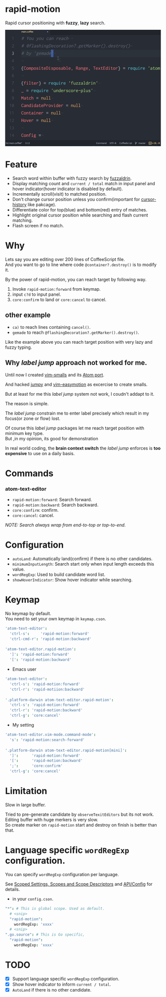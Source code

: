 # rapid-motion

Rapid cursor positioning with **fuzzy**, **lazy** search.

![gif](https://raw.githubusercontent.com/t9md/t9md/c944fc38bbc8e5f5a16b03616e127efc66911a1c/img/atom-rapid-motion.gif)

# Feature

* Search word within buffer with fuzzy search by [fuzzaldrin](https://github.com/atom/fuzzaldrin).
* Display matching count and `current / total` match in input panel and hover indicator(hover indicator is disabled by default).
* Incrementally scroll(visit) to matched position.
* Don't change cursor position unless you confirm(important for [cursor-history](https://atom.io/packages/cursor-history) like pakcage).
* Differentiate color for top(blue) and bottom(red) entry of matches.
* Highlight original cursor position while searching and flash current matching.
* Flash screen if no match.

# Why

Lets say you are editing over 200 lines of CoffeeScript file.  
And you want to go to line where code `@container?.destroy()` is to modify it.  

By the power of rapid-motion, you can reach target by following way.

1. Invoke `rapid-motion:forward` from keymap.
2. input `c?d` to input panel.
3. `core:confirm` to land or `core:cancel` to cancel.

## other example
* `ca)` to reach lines containing `cancel()`.
* `gemade` to reach `@flashingDecoration?.getMarker().destroy()`.

Like the example above you can reach target position with very lazy and fuzzy typing.

## Why *label jump* approach not worked for me.
Until now I created [vim-smalls](https://github.com/t9md/vim-smalls/blob/master/README-JP.md) and its [Atom port](https://github.com/t9md/atom-smalls).  

And hacked [jumpy](https://github.com/t9md/jumpy) and [vim-easymotion](https://github.com/t9md/vim-easymotion) as excercise to create  smalls.  

But at least for me this *label jump* system not work, I coudn't addapt to it.  

The reason is simple.  

The *label jump* constrain me to enter label precisely which result in my focus(or zone or flow) lost.  

Of course this *label jump* packages let me reach target position with minimum key type.  
But ,in my opinion, its good for demonstration

In real world coding, the **brain context switch** the *label jump* enforces is **too expensive** to use on a daily basis.  

# Commands

### atom-text-editor
* `rapid-motion:forward`: Search forward.
* `rapid-motion:backward`: Search backward.
* `core:confirm`: confirm.
* `core:cancel`:  cancel.

*NOTE: Search always wrap from end-to-top or top-to-end.*

# Configuration

* `autoLand`: Automatically land(confirm) if there is no other candidates.
* `minimumInputLength`: Search start only when input length exceeds this value.
* `wordRegExp`: Used to build candidate word list.
* `showHoverIndicator`: Show hover indicator while searching.

# Keymap

No keymap by default.  
You need to set your own keymap in `keymap.cson`.

```coffeescript
'atom-text-editor':
  'ctrl-s':     'rapid-motion:forward'
  'ctrl-cmd-r': 'rapid-motion:backward'

'atom-text-editor.rapid-motion':
  ']': 'rapid-motion:forward'
  '[': 'rapid-motion:backward'
```

* Emacs user

```coffeescript
'atom-text-editor':
  'ctrl-s': 'rapid-motion:forward'
  'ctrl-r': 'rapid-motiion:backward'

'.platform-darwin atom-text-editor.rapid-motion':
  'ctrl-s': 'rapid-motion:forward'
  'ctrl-r': 'rapid-motion:backward'
  'ctrl-g': 'core:cancel'
```

* My setting

```coffeescript
'atom-text-editor.vim-mode.command-mode':
  's': 'rapid-motion:search-forward'

'.platform-darwin atom-text-editor.rapid-motion[mini]':
  ']':      'rapid-motion:forward'
  '[':      'rapid-motion:backward'
  ';':      'core:confirm'
  'ctrl-g': 'core:cancel'
```

# Limitation

Slow in large buffer.  

Tried to pre-generate candidate by `observeTexitEditors` but its not work.  
Editing buffer with huge merkers is very slow.  
So create marker on `rapid-motion` start and destroy on finish is better than that.  

# Language specific `wordRegExp` configuration.

You can specify `wordRegExp` configuration per language.  

See [Scoped Settings, Scopes and Scope Descriptors](https://atom.io/docs/latest/behind-atom-scoped-settings-scopes-and-scope-descriptors) and [API/Config](https://atom.io/docs/api/latest/Config) for details.

* in your `config.cson`.
```coffeescript
"*": # This is global scope. Used as default.
  # <snip>
  "rapid-motion":
    wordRegExp: 'xxxx'
  # <snip>
".go.source": # This is Go specific,
  "rapid-motion":
    wordRegExp: 'xxxx'
```

# TODO
- [x] Support language specific `wordRegExp` configuration.
- [x] Show hover indicator to inform `current / total`.
- [x] `AutoLand` if there is no other candidate.

